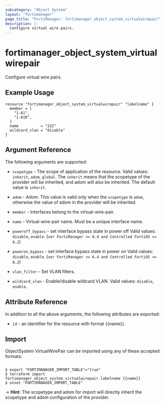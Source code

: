 ```yaml
---
subcategory: "Object System"
layout: "fortimanager"
page_title: "FortiManager: fortimanager_object_system_virtualwirepair"
description: |-
  Configure virtual wire pairs.
---
```


# fortimanager_object_system_virtualwirepair
Configure virtual wire pairs.

## Example Usage

```hcl
resource "fortimanager_object_system_virtualwirepair" "labelname" {
  member = [
    "1-A1",
    "1-A10",
  ]
  name          = "222"
  wildcard_vlan = "disable"
}
```

## Argument Reference


The following arguments are supported:

* `scopetype` - The scope of application of the resource. Valid values: `inherit`, `adom`, `global`. The `inherit` means that the scopetype of the provider will be inherited, and adom will also be inherited. The default value is `inherit`.
* `adom` - Adom. This value is valid only when the `scopetype` is `adom`, otherwise the value of adom in the provider will be inherited.

* `member` - Interfaces belong to the virtual-wire-pair.
* `name` - Virtual-wire-pair name. Must be a unique interface name.
* `poweroff_bypass` - set interface bypass state in power off Valid values: `disable`, `enable`.
 (`ver FortiManager <= 6.4 and Controlled FortiOS <= 6.2`)
* `poweron_bypass` - set interface bypass state in power on Valid values: `disable`, `enable`.
 (`ver FortiManager <= 6.4 and Controlled FortiOS <= 6.2`)
* `vlan_filter` - Set VLAN filters.
* `wildcard_vlan` - Enable/disable wildcard VLAN. Valid values: `disable`, `enable`.



## Attribute Reference

In addition to all the above arguments, the following attributes are exported:
* `id` - an identifier for the resource with format {{name}}.

## Import

ObjectSystem VirtualWirePair can be imported using any of these accepted formats:
```

$ export "FORTIMANAGER_IMPORT_TABLE"="true"
$ terraform import fortimanager_object_system_virtualwirepair.labelname {{name}}
$ unset "FORTIMANAGER_IMPORT_TABLE"
```
-> **Hint:** The scopetype and adom for import will directly inherit the scopetype and adom configuration of the provider.

